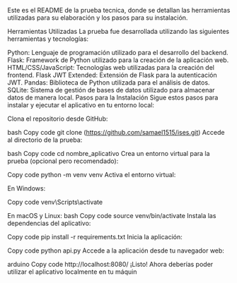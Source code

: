 
Este es el README de la prueba tecnica, donde se detallan las herramientas utilizadas para su elaboración y los pasos para su instalación.

Herramientas Utilizadas
La prueba fue desarrollada utilizando las siguientes herramientas y tecnologías:

Python: Lenguaje de programación utilizado para el desarrollo del backend.
Flask: Framework de Python utilizado para la creación de la aplicación web.
HTML/CSS/JavaScript: Tecnologías web utilizadas para la creación del frontend.
Flask JWT Extended: Extensión de Flask para la autenticación JWT.
Pandas: Biblioteca de Python utilizada para el análisis de datos.
SQLite: Sistema de gestión de bases de datos utilizado para almacenar datos de manera local.
Pasos para la Instalación
Sigue estos pasos para instalar y ejecutar el aplicativo en tu entorno local:

Clona el repositorio desde GitHub:

bash
Copy code
git clone (https://github.com/samael1515/ises.git)
Accede al directorio de la prueba:

bash
Copy code
cd nombre_aplicativo
Crea un entorno virtual para la prueba (opcional pero recomendado):

Copy code
python -m venv venv
Activa el entorno virtual:

En Windows:

Copy code
venv\Scripts\activate

En macOS y Linux:
bash
Copy code
source venv/bin/activate
Instala las dependencias del aplicativo:

Copy code
pip install -r requirements.txt
Inicia la aplicación:

Copy code
python api.py
Accede a la aplicación desde tu navegador web:

arduino
Copy code
http://localhost:8080/
¡Listo! Ahora deberías poder utilizar el aplicativo localmente en tu máquin
